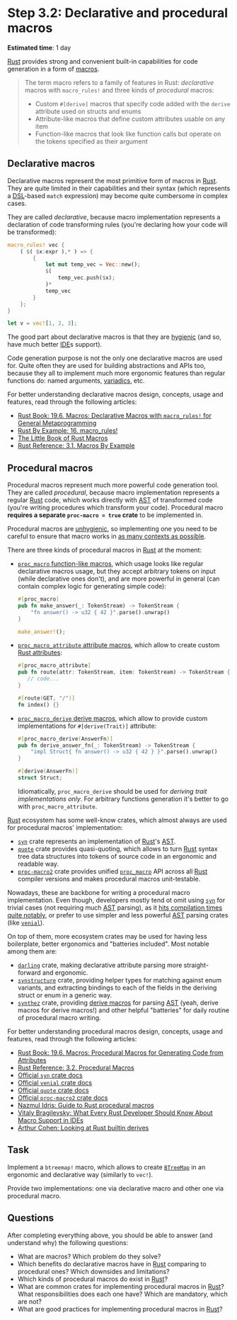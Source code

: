 Step 3.2: Declarative and procedural macros
===========================================

__Estimated time__: 1 day

[Rust] provides strong and convenient built-in capabilities for code generation in a form of [macros][1].

> The term macro refers to a family of features in Rust: _declarative_ macros with `macro_rules!` and three kinds of _procedural_ macros:
> - Custom `#[derive]` macros that specify code added with the `derive` attribute used on structs and enums
> - Attribute-like macros that define custom attributes usable on any item
> - Function-like macros that look like function calls but operate on the tokens specified as their argument




## Declarative macros

Declarative macros represent the most primitive form of macros in [Rust]. They are quite limited in their capabilities and their syntax (which represents a [DSL]-based `match` expression) may become quite cumbersome in complex cases.

They are called _declarative_, because macro implementation represents a declaration of code transforming rules (you're declaring how your code will be transformed):
```rust
macro_rules! vec {
    ( $( $x:expr ),* ) => {
        {
            let mut temp_vec = Vec::new();
            $(
                temp_vec.push($x);
            )*
            temp_vec
        }
    };
}

let v = vec![1, 2, 3];
```
The good part about declarative macros is that they are [hygienic][11] (and so, have much better [IDE]s support).

Code generation purpose is not the only one declarative macros are used for. Quite often they are used for building abstractions and APIs too, because they all to implement much more ergonomic features than regular functions do: named arguments, [variadics][17], etc.

For better understanding declarative macros design, concepts, usage and features, read through the following articles:
- [Rust Book: 19.6. Macros: Declarative Macros with `macro_rules!` for General Metaprogramming][13]
- [Rust By Example: 16. macro_rules!][14]
- [The Little Book of Rust Macros][15]
- [Rust Reference: 3.1. Macros By Example][16]




## Procedural macros

Procedural macros represent much more powerful code generation tool. They are called _procedural_, because macro implementation represents a regular [Rust] code, which works directly with [AST] of transformed code (you're writing procedures which transform your code). Procedural macro __requires a separate `proc-macro = true` crate__ to be implemented in.

Procedural macros are [unhygienic][11], so implementing one you need to be careful to ensure that macro works in [as many contexts as possible][22].

There are three kinds of procedural macros in [Rust] at the moment:

- [`proc_macro` function-like macros][27], which usage looks like regular declarative macros usage, but they accept arbitrary tokens on input (while declarative ones don't), and are more powerful in general (can contain complex logic for generating simple code):
    ```rust
    #[proc_macro]
    pub fn make_answer(_: TokenStream) -> TokenStream {
        "fn answer() -> u32 { 42 }".parse().unwrap()
    }
    ```
    ```rust
    make_answer!();
    ```

- [`proc_macro_attribute` attribute macros][28], which allow to create custom [Rust attributes][25]:
    ```rust
    #[proc_macro_attribute]
    pub fn route(attr: TokenStream, item: TokenStream) -> TokenStream {
       // code...
    }
    ```
    ```rust
    #[route(GET, "/")]
    fn index() {}
    ```

- [`proc_macro_derive` derive macros][29], which allow to provide custom implementations for `#[derive(Trait)]` attribute:
    ```rust
    #[proc_macro_derive(AnswerFn)]
    pub fn derive_answer_fn(_: TokenStream) -> TokenStream {
        "impl Struct{ fn answer() -> u32 { 42 } }".parse().unwrap()
    }
    ```
    ```rust
    #[derive(AnswerFn)]
    struct Struct;
    ```
    Idiomatically, `proc_macro_derive` should be used for _deriving trait implementations only_. For arbitrary functions generation it's better to go with `proc_macro_attribute`.

[Rust] ecosystem has some well-know crates, which almost always are used for procedural macros' implementation:
- [`syn`] crate represents an implementation of [Rust]'s [AST].
- [`quote`] crate provides quasi-quoting, which allows to turn [Rust] syntax tree data structures into tokens of source code in an ergonomic and readable way.
- [`proc-macro2`] crate provides unified [`proc_macro`] API across all [Rust] compiler versions and makes procedural macros unit-testable.

Nowadays, these are backbone for writing a procedural macro implementation. Even though, developers mostly tend ot omit using [`syn`] for trivial cases (not requiring much [AST] parsing), as it [hits compilation times quite notably][30], or prefer to use simpler and less powerful [AST] parsing crates (like [`venial`]).

On top of them, more ecosystem crates may be used for having less boilerplate, better ergonomics and "batteries included". Most notable among them are:
- [`darling`] crate, making declarative attribute parsing more straight-forward and ergonomic.
- [`synstructure`] crate, providing helper types for matching against enum variants, and extracting bindings to each of the fields in the deriving struct or enum in a generic way.
- [`synthez`] crate, providing [derive macros][29] for parsing [AST] (yeah, derive macros for derive macros!) and other helpful "batteries" for daily routine of procedural macro writing.

For better understanding procedural macros design, concepts, usage and features, read through the following articles:
- [Rust Book: 19.6. Macros: Procedural Macros for Generating Code from Attributes][23]
- [Rust Reference: 3.2. Procedural Macros][26]
- [Official `syn` crate docs][`syn`]
- [Official `venial` crate docs][`venial`]
- [Official `quote` crate docs][`quote`]
- [Official `proc-macro2` crate docs][`proc-macro2`]
- [Nazmul Idris: Guide to Rust procedural macros][32]
- [Vitaly Bragilevsky: What Every Rust Developer Should Know About Macro Support in IDEs][31]
- [Arthur Cohen: Looking at Rust builtin derives][33]




## Task

Implement a `btreemap!` macro, which allows to create [`BTreeMap`] in an ergonomic and declarative way (similarly to `vec!`).

Provide two implementations: one via declarative macro and other one via procedural macro.




## Questions

After completing everything above, you should be able to answer (and understand why) the following questions:
- What are macros? Which problem do they solve?
- Which benefits do declarative macros have in [Rust] comparing to procedural ones? Which downsides and limitations?
- Which kinds of procedural macros do exist in [Rust]?
- What are common crates for implementing procedural macros in [Rust]? What responsibilities does each one have? Which are mandatory, which are not?
- What are good practices for implementing procedural macros in [Rust]?




[`BTreeMap`]: https://doc.rust-lang.org/std/collections/struct.BTreeMap.html
[`darling`]: https://docs.rs/darling
[`proc_macro`]: https://doc.rust-lang.org/proc_macro
[`proc-macro2`]: https://docs.rs/proc-macro2
[`quote`]: https://docs.rs/quote
[`syn`]: https://docs.rs/syn
[`synstructure`]: https://docs.rs/synstructure
[`synthez`]: https://docs.rs/synthez
[`venial`]: https://docs.rs/venial
[AST]: https://en.wikipedia.org/wiki/Abstract_syntax_tree
[DSL]: https://en.wikipedia.org/wiki/Domain-specific_language
[IDE]: https://en.wikipedia.org/wiki/Integrated_development_environment
[Rust]: https://www.rust-lang.org

[1]: https://en.wikipedia.org/wiki/Macro_(computer_science)
[11]: https://en.wikipedia.org/wiki/Hygienic_macro
[13]: https://doc.rust-lang.org/book/ch19-06-macros.html#declarative-macros-with-macro_rules-for-general-metaprogramming
[14]: https://doc.rust-lang.org/rust-by-example/macros.html
[15]: https://danielkeep.github.io/tlborm/book/README.html
[16]: https://doc.rust-lang.org/reference/macros-by-example.html
[17]: https://doc.rust-lang.org/rust-by-example/macros/variadics.html
[22]: https://rust-lang.github.io/api-guidelines/macros.html#item-macros-work-anywhere-that-items-are-allowed-c-anywhere
[23]: https://doc.rust-lang.org/book/ch19-06-macros.html#procedural-macros-for-generating-code-from-attributes
[25]: https://doc.rust-lang.org/reference/attributes.html
[26]: https://doc.rust-lang.org/reference/procedural-macros.html
[27]: https://doc.rust-lang.org/reference/procedural-macros.html#function-like-procedural-macros
[28]: https://doc.rust-lang.org/reference/procedural-macros.html#attribute-macros
[29]: https://doc.rust-lang.org/reference/procedural-macros.html#derive-macros
[30]: https://hackmd.io/mxdn4U58Su-UQXwzOHpHag?view#round-13-cargo-timing-opt-j8
[31]: https://blog.jetbrains.com/rust/2022/12/05/what-every-rust-developer-should-know-about-macro-support-in-ides
[32]: https://developerlife.com/2022/03/30/rust-proc-macro
[33]: https://cohenarthur.github.io/2023/06/05/rust-derives.html
